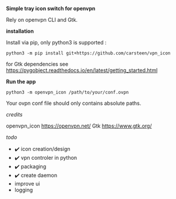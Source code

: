 **Simple tray icon switch for openvpn**

Rely on openvpn CLI and Gtk.

**installation**

Install via pip, only python3 is supported :
```
python3 -m pip install git+https://github.com/carsteen/vpn_icon
```
for Gtk dependencies see https://pygobject.readthedocs.io/en/latest/getting_started.html

**Run the app**

```
python3 -m openvpn_icon /path/to/your/conf.ovpn
```

Your ovpn conf file should only contains absolute paths.

*credits*

openvpn_icon https://openvpn.net/
Gtk https://www.gtk.org/

*todo*

- :heavy_check_mark: icon creation/design
- :heavy_check_mark: vpn controler in python
- :heavy_check_mark: packaging
- :heavy_check_mark: create daemon
- improve ui
- logging
